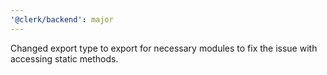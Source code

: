 ```yaml
---
'@clerk/backend': major
---
```


Changed export type to export for necessary modules to fix the issue with accessing static methods.
